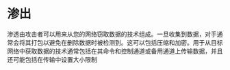 # 渗出
渗透由攻击者可以用来从您的网络窃取数据的技术组成。一旦收集到数据，对手通常会将其打包以避免在删除数据时被检测到。这可以包括压缩和加密。用于从目标网络中获取数据的技术通常包括在其命令和控制通道或备用通道上传输数据，并且还可能包括在传输中设置大小限制